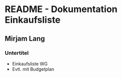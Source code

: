 # README - Dokumentation Einkaufsliste
##  Mirjam Lang
### Untertitel

- Einkaufsliste WG
- Evtl. mit Budgetplan